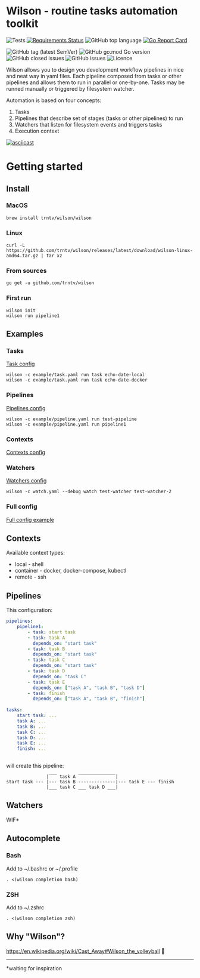 # Wilson - routine tasks automation toolkit
![Tests](https://github.com/trntv/wilson/workflows/Test/badge.svg)
[![Requirements Status](https://requires.io/github/trntv/wilson/requirements.svg?branch=master)](https://requires.io/github/trntv/wilson/requirements/?branch=master)
![GitHub top language](https://img.shields.io/github/languages/top/trntv/wilson)
[![Go Report Card](https://goreportcard.com/badge/github.com/trntv/wilson)](https://goreportcard.com/report/github.com/trntv/wilson)

![GitHub tag (latest SemVer)](https://img.shields.io/github/v/tag/trntv/wilson)
![GitHub go.mod Go version](https://img.shields.io/github/go-mod/go-version/trntv/wilson)
![GitHub closed issues](https://img.shields.io/github/issues-closed/trntv/wilson)
![GitHub issues](https://img.shields.io/github/issues/trntv/wilson)
![Licence](https://img.shields.io/github/license/trntv/wilson)

Wilson allows you to design you development workflow pipelines in nice and neat way in yaml files. Each pipeline composed from tasks or other pipelines and allows them to run in parallel or one-by-one. Tasks may be runned manually or triggered by filesystem watcher.

Automation is based on four concepts:
1. Tasks
2. Pipelines that describe set of stages (tasks or other pipelines) to run
3. Watchers that listen for filesystem events and triggers tasks
4. Execution context

[![asciicast](https://asciinema.org/a/283740.svg)](https://asciinema.org/a/283740)

# Getting started
## Install
### MacOS
```
brew install trntv/wilson/wilson
```
### Linux
```
curl -L https://github.com/trntv/wilson/releases/latest/download/wilson-linux-amd64.tar.gz | tar xz
```
### From sources
```
go get -u github.com/trntv/wilson
```

### First run
```
wilson init
wilson run pipeline1
```

## Examples
### Tasks
[Task config](https://github.com/trntv/wilson/blob/master/example/task.yaml)
```
wilson -c example/task.yaml run task echo-date-local
wilson -c example/task.yaml run task echo-date-docker
``` 
### Pipelines
[Pipelines config](https://github.com/trntv/wilson/blob/master/example/pipeline.yaml)
```
wilson -c example/pipeline.yaml run test-pipeline
wilson -c example/pipeline.yaml run pipeline1
```

### Contexts
[Contexts config](https://github.com/trntv/wilson/blob/master/example/contexts.yaml)

### Watchers
[Watchers config](https://github.com/trntv/wilson/blob/master/example/watchers.yaml)
```
wilson -c watch.yaml --debug watch test-watcher test-watcher-2
```

### Full config
[Full config example](https://github.com/trntv/wilson/blob/master/example/full.yaml)

## Contexts
Available context types:
- local - shell
- container - docker, docker-compose, kubectl
- remote - ssh

## Pipelines
This configuration:
```yaml
pipelines:
    pipeline1:
        - task: start task
        - task: task A
          depends_on: "start task"
        - task: task B
          depends_on: "start task"
        - task: task C
          depends_on: "start task"
        - task: task D
          depends_on: "task C"
        - task: task E
          depends_on: ["task A", "task B", "task D"]
        - task: finish
          depends_on: ["task A", "task B", "finish"]
          
tasks:
    start task: ...
    task A: ...
    task B: ...
    task C: ...
    task D: ...
    task E: ...
    finish: ...
    
```
will create this pipeline:
```
               |‾‾‾ task A ‾‾‾‾‾‾‾‾‾‾‾‾‾‾|
start task --- |--- task B --------------|--- task E --- finish
               |___ task C ___ task D ___|
```

## Watchers
WIF*

## Autocomplete
### Bash
Add to  ~/.bashrc or ~/.profile
```
. <(wilson completion bash)
```

### ZSH
Add to  ~/.zshrc
```
. <(wilson completion zsh)
```

## Why "Wilson"?
https://en.wikipedia.org/wiki/Cast_Away#Wilson_the_volleyball 🏐

---
*waiting for inspiration
